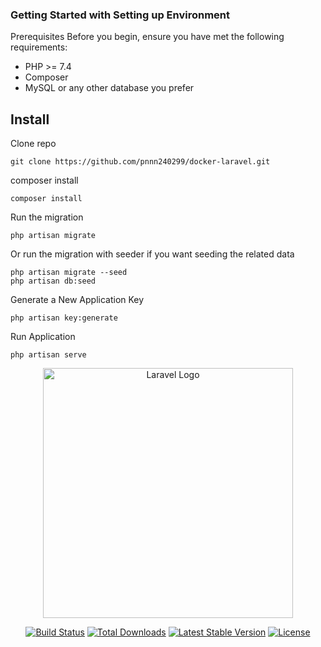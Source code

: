 
### Getting Started with Setting up Environment
Prerequisites
Before you begin, ensure you have met the following requirements:

- PHP >= 7.4
- Composer
- MySQL or any other database you prefer

## Install

Clone repo

```
git clone https://github.com/pnnn240299/docker-laravel.git

```
composer install 

```
composer install
```
Run the migration

```
php artisan migrate
```

Or run the migration with seeder if you want seeding the related data

```
php artisan migrate --seed
php artisan db:seed
```
Generate a New Application Key

```
php artisan key:generate
```

Run Application
```
php artisan serve
```
<p align="center"><a href="https://laravel.com" target="_blank"><img src="https://raw.githubusercontent.com/laravel/art/master/logo-lockup/5%20SVG/2%20CMYK/1%20Full%20Color/laravel-logolockup-cmyk-red.svg" width="400" alt="Laravel Logo"></a></p>

<p align="center">
<a href="https://github.com/laravel/framework/actions"><img src="https://github.com/laravel/framework/workflows/tests/badge.svg" alt="Build Status"></a>
<a href="https://packagist.org/packages/laravel/framework"><img src="https://img.shields.io/packagist/dt/laravel/framework" alt="Total Downloads"></a>
<a href="https://packagist.org/packages/laravel/framework"><img src="https://img.shields.io/packagist/v/laravel/framework" alt="Latest Stable Version"></a>
<a href="https://packagist.org/packages/laravel/framework"><img src="https://img.shields.io/packagist/l/laravel/framework" alt="License"></a>
</p>

